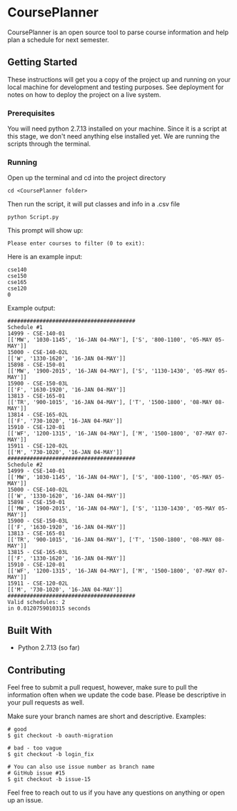 # CoursePlanner
CoursePlanner is an open source tool to parse course information and help plan a schedule for next semester.

## Getting Started

These instructions will get you a copy of the project up and running on your local machine for development and testing purposes. See deployment for notes on how to deploy the project on a live system.

### Prerequisites

You will need python 2.7.13 installed on your machine.
Since it is a script at this stage, we don't need anything else installed yet.
We are running the scripts through the terminal.

### Running

Open up the terminal and cd into the project directory

```
cd <CoursePlanner folder>
```
Then run the script, it will put classes and info in a .csv file
```
python Script.py
```
This prompt will show up:
```
Please enter courses to filter (0 to exit):
```
Here is an example input:
```
cse140
cse150
cse165
cse120
0
```

Example output:
```
########################################
Schedule #1
14999 - CSE-140-01
[['MW', '1030-1145', '16-JAN 04-MAY'], ['S', '800-1100', '05-MAY 05-MAY']]
15000 - CSE-140-02L
[['W', '1330-1620', '16-JAN 04-MAY']]
15898 - CSE-150-01
[['MW', '1900-2015', '16-JAN 04-MAY'], ['S', '1130-1430', '05-MAY 05-MAY']]
15900 - CSE-150-03L
[['F', '1630-1920', '16-JAN 04-MAY']]
13813 - CSE-165-01
[['TR', '900-1015', '16-JAN 04-MAY'], ['T', '1500-1800', '08-MAY 08-MAY']]
13814 - CSE-165-02L
[['F', '730-1020', '16-JAN 04-MAY']]
15910 - CSE-120-01
[['WF', '1200-1315', '16-JAN 04-MAY'], ['M', '1500-1800', '07-MAY 07-MAY']]
15911 - CSE-120-02L
[['M', '730-1020', '16-JAN 04-MAY']]
########################################
Schedule #2
14999 - CSE-140-01
[['MW', '1030-1145', '16-JAN 04-MAY'], ['S', '800-1100', '05-MAY 05-MAY']]
15000 - CSE-140-02L
[['W', '1330-1620', '16-JAN 04-MAY']]
15898 - CSE-150-01
[['MW', '1900-2015', '16-JAN 04-MAY'], ['S', '1130-1430', '05-MAY 05-MAY']]
15900 - CSE-150-03L
[['F', '1630-1920', '16-JAN 04-MAY']]
13813 - CSE-165-01
[['TR', '900-1015', '16-JAN 04-MAY'], ['T', '1500-1800', '08-MAY 08-MAY']]
13815 - CSE-165-03L
[['F', '1330-1620', '16-JAN 04-MAY']]
15910 - CSE-120-01
[['WF', '1200-1315', '16-JAN 04-MAY'], ['M', '1500-1800', '07-MAY 07-MAY']]
15911 - CSE-120-02L
[['M', '730-1020', '16-JAN 04-MAY']]
########################################
Valid schedules: 2
in 0.0120759010315 seconds
```

## Built With

* Python 2.7.13 (so far)

## Contributing

Feel free to submit a pull request, however, make sure to pull the information often when we update the code base.
Please be descriptive in your pull requests as well.  

Make sure your branch names are short and descriptive.
Examples:
```
# good
$ git checkout -b oauth-migration

# bad - too vague
$ git checkout -b login_fix

# You can also use issue number as branch name
# GitHub issue #15 
$ git checkout -b issue-15
```

Feel free to reach out to us if you have any questions on anything or open up an issue.

